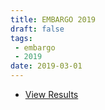 ```yaml
---
title: EMBARGO 2019
draft: false
tags:
 - embargo
 - 2019
date: 2019-03-01
---
```


* [View Results](../results/2019/)
